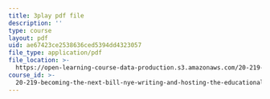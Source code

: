 ```yaml
---
title: 3play pdf file
description: ''
type: course
layout: pdf
uid: ae67423ce2538636ced5394dd4323057
file_type: application/pdf
file_location: >-
  https://open-learning-course-data-production.s3.amazonaws.com/20-219-becoming-the-next-bill-nye-writing-and-hosting-the-educational-show-january-iap-2015/ae67423ce2538636ced5394dd4323057_0wZ3OpSnbEU.pdf
course_id: >-
  20-219-becoming-the-next-bill-nye-writing-and-hosting-the-educational-show-january-iap-2015
---
```

